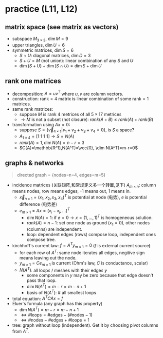 # practice (L11, L12)

## matrix space (see matrix as vectors)
- subspace $M_{3\times 3}$, $\dim M=9$
- upper triangles, $\dim U=6$
- symmetric matrices, $\dim S=6$
    - $S\cap U$: diagonal matrices, $\dim D=3$
    - $S+U=M$ (not union): linear combination of any $S$ and $U$
    - $\dim (S+U)+\dim (S\cap U)=\dim S+\dim U$

## rank one matrices
- decomposition: $A=uv^T$ where $u,v$ are column vectors.
- construction: $\mathrm{rank}=4$ matrix is linear combination of some $\mathrm{rank}=1$ matrices.
- same rank matrices:
    - suppose $M$ is rank 4 metrices of all $5\times 17$ metrices
    - $\to M$ is not a subset (not closure): $rank(A+B)\le rank(A)+rank(B)$
- transformation using $Ax=0$:
    - suppose $S=\{\vec{v}_{4\times 1}|v_1+v_2+v_3+v_4=0\}$, is $S$ a space?
    - $A_{1\times 4}=[1\ 1\ 1\ 1]\to S=N(A)$
    - $rank(A)=1,\dim N(A)=n-r=3$
    - $C(A)=\mathbb{R^1},N(A^T)=\vec{0}, \dim N(A^T)=m-r=0$

## graphs & networks
> directed graph = {nodes=n=4, edges=m=5}
- incidence matrices (关联矩阵,和常规定义多一个转置,见下) $A_{m\times n}$: column means nodes, row means edges, -1 means out, 1 means in.
    - $\vec{x}_{n\times 1}=(x_1,x_2,x_3,x_4)^T$ is potential at node (电势), $e$ is potential difference (电势差)
    - $e_{m\times 1}=Ax=(x_i-x_j,\dots)^T$
        - $\dim N(A)=1$: if $e=0\to x=(1,\dots ,1)^T$ is homogeneous solution.
        - $rank(A)=n-1$: set one node as ground ($x_1=0$), other nodes (columns) are independent.
        - loop: dependent edges (rows) compose loop, independent ones compose tree.
- kirchhoff's current law: $f=A^Ty_{m\times 1}=0$ ($f$ is external current source)
    - for each row of $A^T$: same node iterates all edges, negitive sign means leaving out the node.
    - $y_{m\times 1}=Ce_{m\times 1}$ is current (Ohm's law, $C$ is conductance, scalar)
    - $N(A^T)$: all loops / meshes with their edges $y$
        - some components in $y$ may be zero because that edge doesn't pass that loop.
        - $\dim N(A^T)=m-r=m-n+1$
        - basis of $N(A^T)$: # all smallest loops
- total equation: $A^TCAx=f$
- Eluer's formula (any graph has this property)
    - $\dim N(A^T)=m-r=m-n+1$
    - $\Leftrightarrow\#\text{loops}=\#\text{edges}-(\#\text{nodes}-1)$
    - $\Leftrightarrow\#\text{nodes}-\#\text{edges}+\#\text{loops}=1$
- tree: graph without loop (independent). Get it by choosing pivot columns from $A^T$.
